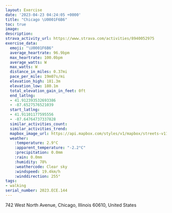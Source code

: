 ```yaml
---
layout: Exercise
date: '2023-04-23 04:24:05 +0000'
title: "Chicago \U0001F6B6"
toc: true
image:
description:
strava_activity_url: https://www.strava.com/activities/8940052975
exercise_data:
  emoji: "\U0001F6B6"
  average_heartrate: 96.9bpm
  max_heartrate: 100.0bpm
  average_watts: W
  max_watts: W
  distance_in_miles: 0.37mi
  pace_per_mile: 19m07s/mi
  elevation_high: 181.3m
  elevation_low: 180.1m
  total_elevation_gain_in_feet: 0ft
  end_latlng:
  - 41.912393532693386
  - -87.6527576521039
  start_latlng:
  - 41.91101177595556
  - -87.64764737337828
  similar_activities_count:
  similar_activities_trend:
  mapbox_image_url: https://api.mapbox.com/styles/v1/mapbox/streets-v11/static/path-5+787af2-1.0(%7B%7Bx~Fng~uOELLb%40QZ%3FP),pin-s-s+e5b22e(-87.65064,41.91182),pin-s-f+89ae00(-87.65111999999999,41.91187)/auto/800x800?access_token=pk.eyJ1Ijoiam9zaGJlY2ttYW4iLCJhIjoiY205eWR2aDd1MWZ6djJrbXc4a3M0bWZleiJ9.XiG9OWkNcZk2QzjJbxLB4A
  weather:
    :temperature: 2.9°C
    :apparent_temperature: "-2.2°C"
    :precipitation: 0.0mm
    :rain: 0.0mm
    :humidity: 78%
    :weathercode: Clear sky
    :windspeed: 19.4km/h
    :winddirection: 255°
tags:
- walking
serial_number: 2023.ECE.144
---
```

742 West North Avenue, Chicago, Illinois 60610, United States
